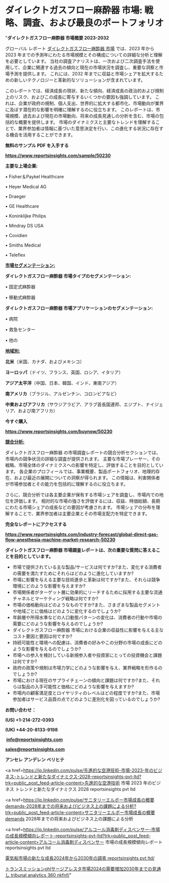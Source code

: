 # ダイレクトガスフロー麻酔器 市場: 戦略、調査、および最良のポートフォリオ

"<strong>ダイレクトガスフロー麻酔器 市場概要 2023-2032</strong>

グローバル レポート <a href=https://www.reportsinsights.com/sample/50230>ダイレクトガスフロー麻酔器 市場</a> では、2023 年から 2023 年までの予測年にわたる市場規模とその構成についての詳細な分析と理解を必要としています。 当社の調査アナリストは、一次および二次調査手法を使用して、企業に関連する過去の傾向と現在の市場状況を調査し、重要な洞察と市場予測を提供します。 これには、2032 年までに収益と市場シェアを拡大​​するための新しいテクノロジーと革新的なソリューションが含まれています。

このレポートでは、経済成長の現状、新たな傾向、経済成長の政治的および規制上のリスク、およびこの成長に寄与するいくつかの要因も強調しています。 これは、企業が政府の規制、個人支出、世界的に拡大する都市化、市場動向が業界に及ぼす潜在的な影響を明確に理解するのに役立ちます。 このレポートは、市場規模、過去および現在の市場動向、将来の成長見通しの分析を含む、市場の包括的な概要を提供します。 市場のダイナミクスと主要なトレンドを理解することで、業界参加者は情報に基づいた意思決定を行い、この進化する状況に存在する機会を活用することができます。

<strong><b>無料のサンプル PDF を入手する</b></strong>

<a href=https://www.reportsinsights.com/sample/50230><strong><u>https://www.reportsinsights.com/sample/50230</u></strong></a>

<strong>主要な上場企業:</strong>

• Fisher＆Paykel Healthcare

• Heyer Medical AG

• Draeger

• GE Healthcare

• Koninklijke Philips

• Mindray DS USA

• Covidien

• Smiths Medical

• Teleflex

<strong><u>市場セグメンテーション</u></strong><strong><u>:</u></strong>

<strong>ダイレクトガスフロー麻酔器 市場タイプのセグメンテーション:</strong>

• 固定式麻酔器

• 移動式麻酔器

<strong>ダイレクトガスフロー麻酔器 市場アプリケーションのセグメンテーション:</strong>

• 病院

• 救急センター

• 他の

<strong><u>地域別</u></strong><strong><u>:</u></strong>

<strong>北米</strong>（米国、カナダ、およびメキシコ）

<strong>ヨーロッパ</strong>（ドイツ、フランス、英国、ロシア、イタリア）

<strong>アジア太平洋</strong>（中国、日本、韓国、インド、東南アジア）

<strong>南アメリカ</strong>（ブラジル、アルゼンチン、コロンビアなど）

<strong>中東およびアフリカ</strong>（サウジアラビア、アラブ首長国連邦、エジプト、ナイジェリア、および南アフリカ）

<strong>今すぐ購入</strong>

<a href=https://www.reportsinsights.com/buynow/50230><strong><u>https://www.reportsinsights.com/buynow/50230</u></strong></a>

<strong><u>競合分析:</u></strong>

ダイレクトガスフロー麻酔器 の市場調査レポートの競合分析セクションでは、市場内の競争状況の詳細な調査が提供されます。 主要な市場プレーヤー、その戦略、市場全体のダイナミクスへの影響を特定し、評価することを目的としています。 各企業のプロフィールでは、事業概要、製品ポートフォリオ、地理的存在、および最近の展開についての洞察が得られます。 この情報は、利害関係者が市場参加者とその能力を包括的に理解するのに役立ちます。

さらに、競合分析では各主要企業が保有する市場シェアを調査し、市場内での地位を評価します。 相対的な市場の強さを評価するには、収益、時価総額、長期にわたる市場シェアの成長などの要因が考慮されます。 市場シェアの分布を理解することで、業界参加者は主要企業とその市場支配力を特定できます。

<strong>完全なレポートにアクセスする</strong>

<a href=https://www.reportsinsights.com/industry-forecast/global-direct-gas-flow-anesthesia-machine-market-research-50230><strong><u><b>https://www.reportsinsights.com/industry-forecast/global-direct-gas-flow-anesthesia-machine-market-research-50230</b></u></strong></a>

<strong><b>ダイレクトガスフロー麻酔器 市場調査レポートは、次の重要な質問に答えることを目的としています。</b></strong>
<ul>
  <li>市場で提供されている主な製品/サービスは何ですか?また、変化する消費者の需要を満たすためにそれらはどのように進化していますか?</li>
  <li>市場に影響を与える主要な技術進歩と革新は何ですか?また、それらは競争環境にどのような影響を与えますか?</li>
  <li>市場関係者がターゲット層に効果的にリーチするために採用する主要な流通チャネルとマーケティング戦略は何ですか?</li>
  <li>市場の価格動向はどのようなものですか?また、さまざまな製品セグメントや地域ごとに価格はどのように変化するのでしょうか?</li>
  <li>年齢層や所得水準などの人口動態パターンの変化は、消費者の行動や市場の需要にどのような影響を与えるのでしょうか?</li>
  <li>ダイレクトガスフロー麻酔器 市場における企業の収益性に影響を与える主なコスト要因と要因は何ですか?</li>
  <li>持続可能性と環境への配慮は、消費者の好みやこの分野の市場の成長にどのような影響を与えるのでしょうか?</li>
  <li>市場への参入を検討している新規参入者や投資家にとっての投資機会と課題は何ですか?</li>
  <li>政府の政策や規制は市場力学にどのような影響を与え、業界戦略を形作るのでしょうか?</li>
  <li>市場における現在のサプライチェーンの傾向と課題は何ですか?また、それらは製品の入手可能性と価格にどのような影響を与えますか?</li>
  <li>市場内の顧客満足度とロイヤリティのレベルはどの程度ですか?また、市場参加者はサービス品質の点でどのように差別化を図っているのでしょうか?</li>
</ul>
<strong>お問い合わせ：</strong>

<strong>(US) +1-214-272-0393</strong>

<strong>(UK) +44-20-8133-9198</strong>

<strong> </strong><a href=info@reportsinsights.com><strong><u>info@reportsinsights.com</u></strong></a>

<a href=sales@reportsinsights.com><strong><u>sales@reportsinsights.com</u></strong></a>

<strong>アンセレ アンデレン ベリヒテ</strong>

<a href=https://jp.linkedin.com/pulse/先進的な空港技術-市場-2023-年のビジネス-トレンドと新たなダイナミクス-2028-reportsinsights-pvt-ltd?trk=public_post_feed-article-content>先進的な空港技術 市場 2023 年のビジネス トレンドと新たなダイナミクス 2028 reportsinsights pvt ltd</a>

<a href=https://jp.linkedin.com/pulse/サニタリーエルボー市場成長の概要demands-2028年までの将来およびビジネス上の課題による分析?trk=public_post_feed-article-content>サニタリーエルボー市場成長の概要demands 2028年までの将来およびビジネス上の課題による分析</a>

<a href=https://jp.linkedin.com/pulse/アルコール消毒剤ディスペンサー-市場の成長規模傾向レポート-reportsinsights-pvt-ltd?trk=public_post_feed-article-content>アルコール消毒剤ディスペンサー 市場の成長規模傾向レポート reportsinsights pvt ltd</a>

<a href=https://www.linkedin.com/pulse/電気船市場の新たな成長2024年から2030年の調査-reportsinsights-pvt-ltd/>電気船市場の新たな成長2024年から2030年の調査 reportsinsights pvt ltd/</a>

<a href=https://www.linkedin.com/pulse/トランスミッションohlサージアレスタ市場2024の需要増加2030年までの見通し-tribunal-analytics-360-nkfnf/>トランスミッションohlサージアレスタ市場2024の需要増加2030年までの見通し tribunal analytics 360 nkfnf/</a>"
